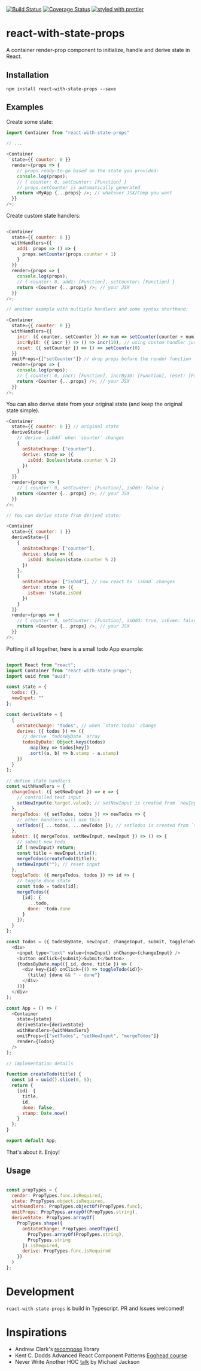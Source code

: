 [![Build Status](https://travis-ci.org/collardeau/react-with-state-props.svg?branch=master)](https://travis-ci.org/collardeau/react-with-state-props)
[![Coverage Status](https://coveralls.io/repos/github/collardeau/react-with-state-props/badge.svg?branch=master)](https://coveralls.io/github/collardeau/react-with-state-props?branch=master)
[![styled with prettier](https://img.shields.io/badge/styled_with-prettier-ff69b4.svg)](https://github.com/prettier/prettier)

# react-with-state-props

A container render-prop component to initialize, handle and derive state in React.

## Installation

`npm install react-with-state-props --save`

## Examples

Create some state:

```javascript
import Container from "react-with-state-props"

// ...

<Container
  state={{ counter: 0 }}
  render={props => {
    // props ready-to-go based on the state you provided:
    console.log(props);
    // { counter: 0, setCounter: [Function] }
    // props.setCounter is automatically generated
    return <MyApp {...props} />; // whatever JSX/Comp you want
  }}
/>;
```

Create custom state handlers:

```javascript

<Container
  state={{ counter: 0 }}
  withHandlers={{
    add1: props => () => {
      props.setCounter(props.counter + 1)
    }
  }}
  render={props => {
    console.log(props);
    // { counter: 0, add1: [Function], setCounter: [Function] }
    return <Counter {...props} />; // your JSX
  }}
/>;

// another example with multiple handlers and some syntax shorthand:

<Container
  state={{ counter: 0 }}
  withHandlers={{
    incr: ({ counter, setCounter }) => num => setCounter(counter + num),
    incrBy10: ({ incr }) => () => incr(10), // using custom handler just defined
    reset: ({ setCounter }) => () => setCounter(0)
  }}
  omitProps={["setCounter"]} // drop props before the render function
  render={props => {
    console.log(props);
    // { counter: 0, incr: [Function], incrBy10: [Function], reset: [Function] }
    return <Counter {...props} />; // your JSX
  }}
/>;

```

You can also derive state from your original state (and keep the original state simple).

```javascript
<Container
  state={{ counter: 0 }} // original state
  deriveState={[
    // derive `isOdd` when `counter` changes
    {
      onStateChange: ["counter"],
      derive: state => ({
        isOdd: Boolean(state.counter % 2)
      })
    }
  ]}
  render={props => {
    // { counter: 0, setCounter: [Function], isOdd: false }
    return <Counter {...props} />; // your JSX
  }}
/>;

// You can derive state from derived state:

<Container
  state={{ counter: 1 }}
  deriveState={[
    {
      onStateChange: ["counter"],
      derive: state => ({
        isOdd: Boolean(state.counter % 2)
      })
    },
    {
      onStateChange: ["isOdd"], // now react to `isOdd` changes
      derive: state => ({
        isEven: !state.isOdd
      })
    }
  ]}
  render={props => {
    // { counter: 0, setCounter: [Function], isOdd: true, isEven: false }
    return <Counter {...props} />; // your JSX
  }}
/>;

```

Putting it all together, here is a small todo App example:

```javascript

import React from "react";
import Container from "react-with-state-props";
import uuid from "uuid";

const state = {
  todos: {},
  newInput: ""
};

const deriveState = [
  {
    onStateChange: "todos", // when `state.todos` change
    derive: ({ todos }) => ({
      // derive `todosByDate` array
      todosByDate: Object.keys(todos)
        .map(key => todos[key])
        .sort((a, b) => b.stamp - a.stamp)
    })
  }
];

// define state handlers
const withHandlers = {
  changeInput: ({ setNewInput }) => e => {
    // controlled text input
    setNewInput(e.target.value); // setNewInput is created from `newInput` state
  },
  mergeTodos: ({ setTodos, todos }) => newTodos => {
    // other handlers will use this
    setTodos({ ...todos, ...newTodos }); // setTodos is created from `todos` state
  },
  submit: ({ mergeTodos, setNewInput, newInput }) => () => {
    // submit new todo
    if (!newInput) return;
    const title = newInput.trim();
    mergeTodos(createTodo(title));
    setNewInput(""); // reset input
  },
  toggleTodo: ({ mergeTodos, todos }) => id => {
    // toggle done state
    const todo = todos[id];
    mergeTodos({
      [id]: {
        ...todo,
        done: !todo.done
      }
    });
  }
};

const Todos = ({ todosByDate, newInput, changeInput, submit, toggleTodo }) => (
  <div>
    <input type="text" value={newInput} onChange={changeInput} />
    <button onClick={submit}>Submit</button>
    {todosByDate.map(({ id, done, title }) => (
      <div key={id} onClick={() => toggleTodo(id)}>
        {title} {done && " - done"}
      </div>
    ))}
  </div>
);

const App = () => (
  <Container
    state={state}
    deriveState={deriveState}
    withHandlers={withHandlers}
    omitProps={["setTodos", "setNewInput", "mergeTodos"]}
    render={Todos}
  />
);

// implementation details

function createTodo(title) {
  const id = uuid().slice(0, 5);
  return {
    [id]: {
      title,
      id,
      done: false,
      stamp: Date.now()
    }
  };
}

export default App;

```

That's about it. Enjoy!

## Usage

```javascript

const propTypes = {
  render: PropTypes.func.isRequired,
  state: PropTypes.object.isRequired,
  withHandlers: PropTypes.objectOf(PropTypes.func),
  omitProps: PropTypes.arrayOf(PropTypes.string),
  deriveState: PropTypes.arrayOf(
    PropTypes.shape({
      onStateChange: PropTypes.oneOfType([
        PropTypes.arrayOf(PropTypes.string),
        PropTypes.string
      ]).isRequired,
      derive: PropTypes.func.isRequired
    })
  )
};

```


# Development

`react-with-state-props` is build in Typescript.
PR and Issues welcomed!

# Inspirations

* Andrew Clark's [recompose](https://github.com/acdlite/recompose) library
* Kent C. Dodds Advanced React Component Patterns [Egghead course](https://egghead.io/courses/advanced-react-component-patterns)
* Never Write Another HOC [talk](https://www.youtube.com/watch?v=BcVAq3YFiuc) by Michael Jackson
